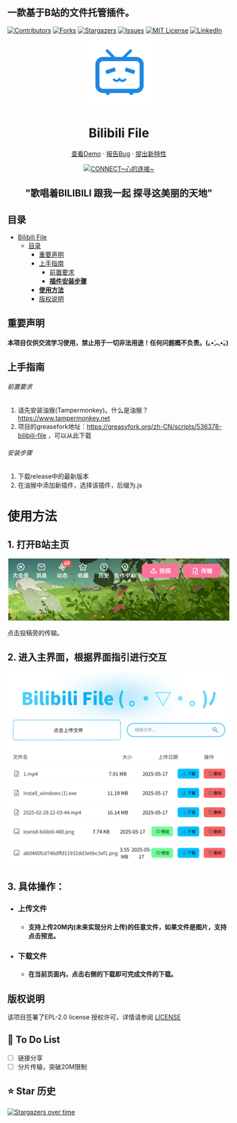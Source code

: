 ## 一款基于B站的文件托管插件。

<!-- PROJECT SHIELDS -->



<p align="center" style="margin-left: 50%">

[![Contributors][contributors-shield]][contributors-url]
[![Forks][forks-shield]][forks-url]
[![Stargazers][stars-shield]][stars-url]
[![Issues][issues-shield]][issues-url]
[![MIT License][license-shield]][license-url]
[![LinkedIn][linkedin-shield]][linkedin-url]

</p>

<!-- PROJECT LOGO -->

<p align="center">
  <a href="https://github.com/WJZ-P/Bilibili-File/">
    <img src="src/assests/bilibili.svg" alt="Logo" width="150" height="150" style="color: #66ccff;margin: 0">
  </a>
  <h1 align="center">Bilibili File</h1>
  <p align="center">
    <a href="https://github.com/WJZ-P/Bilibili-File">查看Demo</a>
    ·
    <a href="https://github.com/WJZ-P/Bilibili-File/issues">报告Bug</a>
    ·
    <a href="https://github.com/WJZ-P/Bilibili-File/issues">提出新特性</a>
  </p>
</p>

<p align="center">
  <a href="https://www.bilibili.com/video/BV1Yx411T7Uz">
    <img src="https://i0.hdslb.com/bfs/material_up/a704cbc91a40b39ea3c66b33daed66ce683d53fe.jpg" alt="CONNECT~心的连接~">
  </a>
</p>
<h2 align="center">"歌唱着BILIBILI 跟我一起 探寻这美丽的天地"</h2>

## 目录

- [Bilibili File](#projectname)
    - [目录](#目录)
        - [重要声明](#重要声明)
        - [上手指南](#上手指南)
            - [前置要求](#前置要求)
            - [**插件安装步骤**](#安装步骤)
        - [**使用方法**](#使用方法)
        - [版权说明](#版权说明)
        

## 重要声明

#### 本项目仅供**交流学习**使用，**禁止用于一切非法用途**！任何问题概不负责。(｡•́︿•̀｡)

## 上手指南

###### 前置要求

1. 请先安装油猴(Tampermonkey)。什么是油猴？https://www.tampermonkey.net
2. 项目的greasefork地址：https://greasyfork.org/zh-CN/scripts/536378-bilibili-file ，可以从此下载

###### 安装步骤

1. 下载release中的最新版本
2. 在油猴中添加新插件，选择该插件，后缀为.js

# 使用方法

## 1. 打开B站主页
<p align="center">
  <a href="https://www.bilibili.com/video/BV12x411y7SN">
    <img src="src/assests/markdown/usecase1.png" alt="聊天界面" style="width: 500px">
  </a>
</p>

点击投稿旁的传输。

## 2. 进入主界面，根据界面指引进行交互

<p align="center">
    <img src="src/assests/markdown/mainMenu.png" alt="功能窗口">
</p>

## 3. 具体操作：
- ### 上传文件
  - #### 支持上传20M内(未来实现分片上传)的任意文件，如果文件是图片，支持点击预览。
- ### 下载文件
  - #### 在当前页面内，点击右侧的下载即可完成文件的下载。

## 版权说明

该项目签署了EPL-2.0 license
授权许可，详情请参阅 [LICENSE](https://github.com/WJZ-P/Bilibili-File/blob/main/LICENSE)

## 📝 To Do List

- [ ] 链接分享
- [ ] 分片传输，突破20M限制

## ⭐ Star 历史

[![Stargazers over time](https://starchart.cc/WJZ-P/Bilibili-File.svg?variant=adaptive)](https://starchart.cc/WJZ-P/Bilibili-File)
<!-- links -->

[your-project-path]:WJZ-P/Bilibili-File

[contributors-shield]: https://img.shields.io/github/contributors/WJZ-P/Bilibili-File.svg?style=flat-square

[contributors-url]: https://github.com/WJZ-P/Bilibili-File/graphs/contributors

[forks-shield]: https://img.shields.io/github/forks/WJZ-P/Bilibili-File.svg?style=flat-square

[forks-url]: https://github.com/WJZ-P/Bilibili-File/network/members

[stars-shield]: https://img.shields.io/github/stars/WJZ-P/Bilibili-File.svg?style=flat-square

[stars-url]: https://github.com/WJZ-P/Bilibili-File/stargazers

[issues-shield]: https://img.shields.io/github/issues/WJZ-P/Bilibili-File.svg?style=flat-square

[issues-url]: https://img.shields.io/github/issues/WJZ-P/Bilibili-File.svg

[license-shield]: https://img.shields.io/github/license/WJZ-P/Bilibili-File.svg?style=flat-square

[license-url]: https://github.com/WJZ-P/Bilibili-File/blob/main/LICENSE

[linkedin-shield]: https://img.shields.io/badge/-LinkedIn-black.svg?style=flat-square&logo=linkedin&colorB=555

[linkedin-url]: https://linkedin.com/in/shaojintian

[//]: # (不知道写点啥)